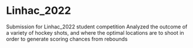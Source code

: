 # Linhac_2022
Submission for Linhac_2022 student competition
Analyzed the outcome of a variety of hockey shots, and where the optimal locations are to shoot in order to generate scoring chances from rebounds

